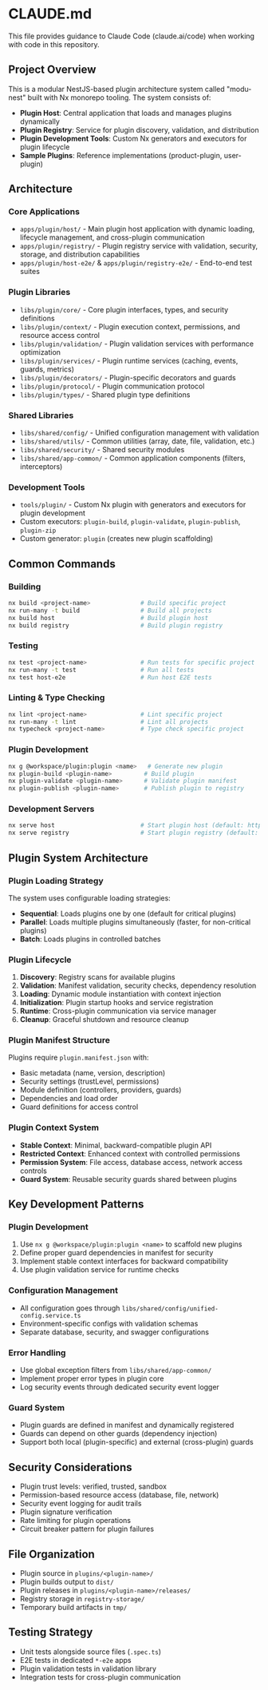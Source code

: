 # CLAUDE.md

This file provides guidance to Claude Code (claude.ai/code) when working with code in this repository.

## Project Overview

This is a modular NestJS-based plugin architecture system called "modu-nest" built with Nx monorepo tooling. The system consists of:

- **Plugin Host**: Central application that loads and manages plugins dynamically
- **Plugin Registry**: Service for plugin discovery, validation, and distribution  
- **Plugin Development Tools**: Custom Nx generators and executors for plugin lifecycle
- **Sample Plugins**: Reference implementations (product-plugin, user-plugin)

## Architecture

### Core Applications
- `apps/plugin/host/` - Main plugin host application with dynamic loading, lifecycle management, and cross-plugin communication
- `apps/plugin/registry/` - Plugin registry service with validation, security, storage, and distribution capabilities
- `apps/plugin/host-e2e/` & `apps/plugin/registry-e2e/` - End-to-end test suites

### Plugin Libraries
- `libs/plugin/core/` - Core plugin interfaces, types, and security definitions
- `libs/plugin/context/` - Plugin execution context, permissions, and resource access control
- `libs/plugin/validation/` - Plugin validation services with performance optimization
- `libs/plugin/services/` - Plugin runtime services (caching, events, guards, metrics)
- `libs/plugin/decorators/` - Plugin-specific decorators and guards
- `libs/plugin/protocol/` - Plugin communication protocol
- `libs/plugin/types/` - Shared plugin type definitions

### Shared Libraries
- `libs/shared/config/` - Unified configuration management with validation
- `libs/shared/utils/` - Common utilities (array, date, file, validation, etc.)
- `libs/shared/security/` - Shared security modules
- `libs/shared/app-common/` - Common application components (filters, interceptors)

### Development Tools
- `tools/plugin/` - Custom Nx plugin with generators and executors for plugin development
- Custom executors: `plugin-build`, `plugin-validate`, `plugin-publish`, `plugin-zip`
- Custom generator: `plugin` (creates new plugin scaffolding)

## Common Commands

### Building
```bash
nx build <project-name>              # Build specific project
nx run-many -t build                 # Build all projects
nx build host                        # Build plugin host
nx build registry                    # Build plugin registry
```

### Testing
```bash
nx test <project-name>               # Run tests for specific project
nx run-many -t test                  # Run all tests
nx test host-e2e                     # Run host E2E tests
```

### Linting & Type Checking
```bash
nx lint <project-name>               # Lint specific project
nx run-many -t lint                  # Lint all projects
nx typecheck <project-name>          # Type check specific project
```

### Plugin Development
```bash
nx g @workspace/plugin:plugin <name>   # Generate new plugin
nx plugin-build <plugin-name>         # Build plugin
nx plugin-validate <plugin-name>      # Validate plugin manifest
nx plugin-publish <plugin-name>       # Publish plugin to registry
```

### Development Servers
```bash
nx serve host                        # Start plugin host (default: http://localhost:3000)
nx serve registry                    # Start plugin registry (default: http://localhost:3001)
```

## Plugin System Architecture

### Plugin Loading Strategy
The system uses configurable loading strategies:
- **Sequential**: Loads plugins one by one (default for critical plugins)
- **Parallel**: Loads multiple plugins simultaneously (faster, for non-critical plugins)  
- **Batch**: Loads plugins in controlled batches

### Plugin Lifecycle
1. **Discovery**: Registry scans for available plugins
2. **Validation**: Manifest validation, security checks, dependency resolution
3. **Loading**: Dynamic module instantiation with context injection
4. **Initialization**: Plugin startup hooks and service registration
5. **Runtime**: Cross-plugin communication via service manager
6. **Cleanup**: Graceful shutdown and resource cleanup

### Plugin Manifest Structure
Plugins require `plugin.manifest.json` with:
- Basic metadata (name, version, description)
- Security settings (trustLevel, permissions)
- Module definition (controllers, providers, guards)
- Dependencies and load order
- Guard definitions for access control

### Plugin Context System
- **Stable Context**: Minimal, backward-compatible plugin API
- **Restricted Context**: Enhanced context with controlled permissions
- **Permission System**: File access, database access, network access controls
- **Guard System**: Reusable security guards shared between plugins

## Key Development Patterns

### Plugin Development
1. Use `nx g @workspace/plugin:plugin <name>` to scaffold new plugins
2. Define proper guard dependencies in manifest for security
3. Implement stable context interfaces for backward compatibility
4. Use plugin validation service for runtime checks

### Configuration Management
- All configuration goes through `libs/shared/config/unified-config.service.ts`
- Environment-specific configs with validation schemas
- Separate database, security, and swagger configurations

### Error Handling
- Use global exception filters from `libs/shared/app-common/`
- Implement proper error types in plugin core
- Log security events through dedicated security event logger

### Guard System
- Plugin guards are defined in manifest and dynamically registered
- Guards can depend on other guards (dependency injection)
- Support both local (plugin-specific) and external (cross-plugin) guards

## Security Considerations

- Plugin trust levels: verified, trusted, sandbox
- Permission-based resource access (database, file, network)
- Security event logging for audit trails
- Plugin signature verification
- Rate limiting for plugin operations
- Circuit breaker pattern for plugin failures

## File Organization

- Plugin source in `plugins/<plugin-name>/`
- Plugin builds output to `dist/`
- Plugin releases in `plugins/<plugin-name>/releases/`
- Registry storage in `registry-storage/`
- Temporary build artifacts in `tmp/`

## Testing Strategy

- Unit tests alongside source files (`.spec.ts`)
- E2E tests in dedicated `*-e2e` apps
- Plugin validation tests in validation library
- Integration tests for cross-plugin communication